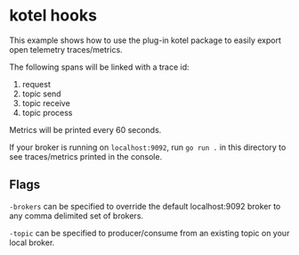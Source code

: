 kotel hooks
===

This example shows how to use the plug-in kotel package to easily export
open telemetry traces/metrics.

The following spans will be linked with a trace id:

1) request
2) topic send
3) topic receive
4) topic process

Metrics will be printed every 60 seconds.

If your broker is running on `localhost:9092`, run `go run .` in this directory
to see traces/metrics printed in the console.

## Flags

`-brokers` can be specified to override the default localhost:9092 broker to
any comma delimited set of brokers.

`-topic` can be specified to producer/consume from an existing topic on your local
broker.
